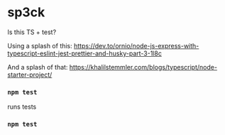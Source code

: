 # sp3ck

Is this TS + test?

Using a splash of this:
https://dev.to/ornio/node-js-express-with-typescript-eslint-jest-prettier-and-husky-part-3-1l8c

And a splash of that:
https://khalilstemmler.com/blogs/typescript/node-starter-project/

### `npm test`

runs tests

### `npm test`
